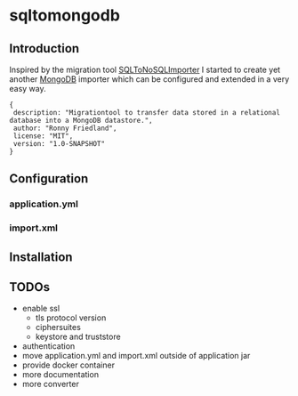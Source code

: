 # sqltomongodb

## Introduction

Inspired by the migration tool [SQLToNoSQLImporter](https://github.com/msathis/SQLToNoSQLImporter) I started to create yet another [MongoDB](https://www.mongodb.com/) importer which can be configured and extended in a very easy way.


    {
     description: "Migrationtool to transfer data stored in a relational database into a MongoDB datastore.",
     author: "Ronny Friedland",
     license: "MIT",
     version: "1.0-SNAPSHOT"
    }

## Configuration

### application.yml

### import.xml

## Installation

## TODOs

- enable ssl
  - tls protocol version
  - ciphersuites
  - keystore and truststore
- authentication
- move application.yml and import.xml outside of application jar  
- provide docker container  
- more documentation  
- more converter